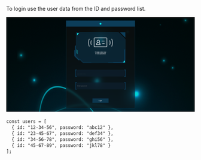 To login use the user data from the ID and password list.

![image](/images/скрин.png)

```
const users = [
  { id: "12-34-56", password: "abc12" },
  { id: "23-45-67", password: "def34" },
  { id: "34-56-78", password: "ghi56" },
  { id: "45-67-89", password: "jkl78" }
];
```